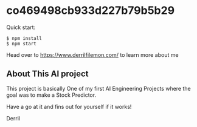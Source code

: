 # co469498cb933d227b79b5b29

Quick start:

```
$ npm install
$ npm start
````

Head over to https://www.derrilfilemon.com/ to learn more about me
## About This AI project

This project is basically One of my first AI Engineering Projects where the goal was to make a Stock Predictor.

Have a go at it and fins out for yourself if it works!

Derril
